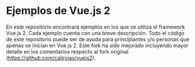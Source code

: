 # Ejemplos de Vue.js 2
En este repositorio encontrará ejemplos en los que se utiliza el framework Vue.js 2. 
Cada ejemplo cuenta con una breve descripción. Todo el código de este repositorio puede ser de ayuda para principiantes y/o personas que apenas se inician en Vue.js 2.
Este fork ha sido mejorado  incluyendo mayor detalle en los comentarios respecto al fork original (https://github.com/calirojas/vuejs2).